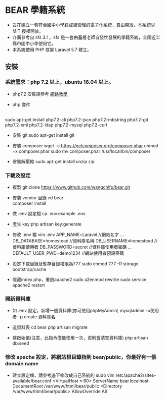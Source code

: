 # BEAR 學籍系統
- 旨在建立一套符合國中小學籍成績管理的電子化系統，自由開放，本系統以 MIT 授權開放。
- 介面參考自 sfs 3.1 ，sfs 是一套由基層老師自發性發展的學籍系統，全國近半縣市國中小學使用它。
- 本系統使用 PHP 框架 Laravel 5.7 建立。

## 安裝
### 系統需求：php 7.2 以上，ubuntu 16.04 以上。
- php7.2 安裝請參考 [網路教學](https://blog.johnsonlu.org/install-or-upgrade-php-7-2-on-ubuntu/)

- php 套件
<br>
sudo apt-get install php7.2-cli php7.2-json php7.2-mbstring php7.2-gd php7.2-xml php7.2-ldap php7.2-mysql php7.2-curl

- 安裝 git
sudo apt-get install git

- 安裝 composer
wget -c https://getcomposer.org/composer.phar
chmod +x composer.phar
sudo mv composer.phar /usr/local/bin/composer

- 安裝解壓縮
sudo apt-get install unzip zip

### 下載及設定
- 複製
git clone https://www.github.com/wangchifu/bear.git

- 安裝 vendor 目錄
cd bear<br>
composer install 

- 做 .env 設定檔
cp .env.example .env

- 產生 key
php artisan key:generate

- 修改 .env 檔
vim .env
APP_NAME=Laravel  //網站名字
...
DB_DATABASE=homestead  //資料庫名稱
DB_USERNAME=homestead  //資料庫使用者
DB_PASSWORD=secret  //資料庫使用者密碼
...
DEFAULT_USER_PWD=demo1234 //網站使用者預設密碼

- 設定下載目錄及暫存目錄權限為777
sudo chmod 777 -R storage bootstrap/cache

- 隱藏index.php，重啟apache2
sudo a2enmod rewrite
sudo service apache2 restart

### 開新資料庫
- 如 .env 設定，新增一個資料庫(亦可使用phpMyAdmin)
mysqladmin -u使用者 -p create 資料庫名

- 造資料表
cd bear
php artisan migrate

- 建啟始值(注意，此指令僅能使用一次，否則會清空資料庫)
php artisan db:seed 

### 修改 apache 設定，將網站根目錄指到 bear/public，你最好有一個 domain name
- 建立設定檔，請參考底下修改成自己系統的
sudo vim /etc/apache2/sites-available/bear.conf
<VirtualHost *:80>
        ServerName bear.localhost
        DocumentRoot /var/www/html/bear/public
      <Directory /var/www/html/bear/public>
        AllowOverride All
        </Directory>
</VirtualHost>
